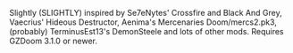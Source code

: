 Slightly (SLIGHTLY) inspired by Se7eNytes' Crossfire and Black And Grey, Vaecrius' Hideous Destructor, Aenima's Mercenaries Doom/mercs2.pk3, (probably) TerminusEst13's DemonSteele and lots of other mods.
Requires GZDoom 3.1.0 or newer.